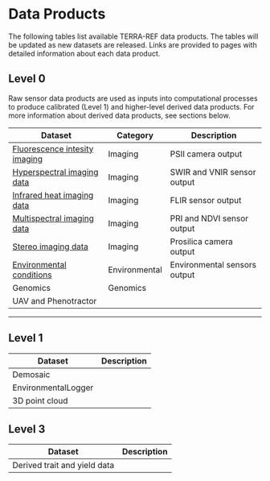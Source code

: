 # Data Products

The following tables list available TERRA-REF data products. The tables will be updated as new datasets are released.  Links are provided to pages with detailed information about each data product.

## Level 0

Raw sensor data products are used as inputs into computational processes to produce calibrated  \(Level 1\) and higher-level derived data products.  For more information about derived data products, see sections below.

| Dataset  | Category | Description |
| ---  | --- | --- |
| [Fluorescence intesity imaging](/fluorescence-intensity-imaging.md) | Imaging | PSII camera output |
| [Hyperspectral imaging data](/hyperspectral-imaging-data.md) | Imaging | SWIR and VNIR sensor output|
| [Infrared heat imaging data](/infrared.md) | Imaging | FLIR sensor output|
| [Multispectral imaging data](/multispectral-imaging-data.md) | Imaging | PRI and NDVI sensor output|
| [Stereo imaging data](/stereo-imaging.md) | Imaging | Prosilica camera output|
| [Environmental conditions](/environmental-conditions-data.md)  | Environmental | Environmental sensors output|s
| Genomics | Genomics | | 
| UAV and Phenotractor | | |  

----


## Level 1

| Dataset | Description |
| --- | --- |
| Demosaic |  |
| EnvironmentalLogger |  |
| 3D point cloud |

## Level 3

| Dataset | Description |
| --- | --- |
| Derived trait and yield data |  |

